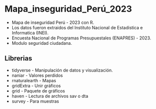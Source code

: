 # Mapa_inseguridad_Perú_2023

- Mapa de inseguridad Perú - 2023 con R.
- Los datos fueron extraidos del Instituto Nacional de Estadistica e Informatica (INEI).
- Encuesta Nacional de Programas Presupuestales (ENAPRES) - 2023.
- Modulo seguridad ciudadana.

## Librerias

- tidyverse     - Manipulación de datos y visualización.
- naniar        - Valores perdidos
- rnaturalearth - Mapas
- gridExtra     - Unir gráficos
- grid          - Paquete de gráficos
- haven         - Lectura de archivos sav o dta
- survey        - Para muestras
